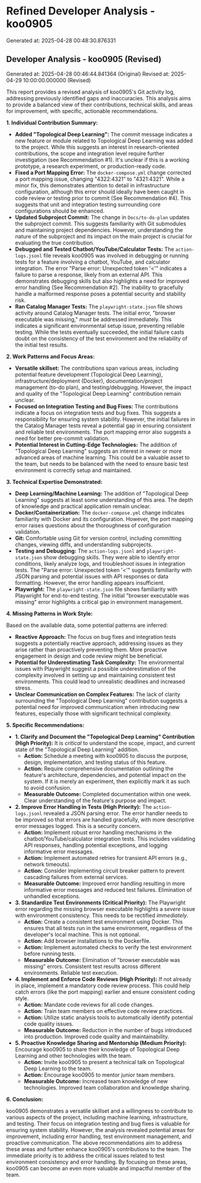 # Refined Developer Analysis - koo0905
Generated at: 2025-04-28 00:48:30.876331

## Developer Analysis - koo0905 (Revised)
Generated at: 2025-04-28 00:46:44.841364 (Original)
Revised at: 2025-04-29 10:00:00.000000 (Revised)

This report provides a revised analysis of koo0905's Git activity log, addressing previously identified gaps and inaccuracies. This analysis aims to provide a balanced view of their contributions, technical skills, and areas for improvement, with specific, actionable recommendations.

**1. Individual Contribution Summary:**

*   **Added "Topological Deep Learning":** The commit message indicates a new feature or module related to Topological Deep Learning was added to the project. While this suggests an interest in research-oriented contributions, the scope and integration level require further investigation (see Recommendation #1).  It's unclear if this is a working prototype, a research experiment, or production-ready code.
*   **Fixed a Port Mapping Error:** The `docker-compose.yml` change corrected a port mapping issue, changing "4322:4321" to "4321:4321". While a minor fix, this demonstrates attention to detail in infrastructure configuration, although this error should ideally have been caught in code review or testing prior to commit (See Recommendation #4). This suggests that unit and integration testing surrounding core configurations should be enhanced.
*   **Updated Subproject Commit:** The change in `Docs/to-do-plan` updates the subproject commit. This suggests familiarity with Git submodules and maintaining project dependencies. However, understanding the nature of the subproject and its impact on the main project is crucial for evaluating the true contribution.
*   **Debugged and Tested Chatbot/YouTube/Calculator Tests:** The `action-logs.jsonl` file reveals koo0905 was involved in debugging or running tests for a feature involving a chatbot, YouTube, and calculator integration. The error "Parse error: Unexpected token '<'" indicates a failure to parse a response, likely from an external API. This demonstrates debugging skills but also highlights a need for improved error handling (See Recommendation #2). The inability to gracefully handle a malformed response poses a potential security and stability risk.
*   **Ran Catalog Manager Tests:** The `playwright-state.json` file shows activity around Catalog Manager tests. The initial error, "browser executable was missing," *must* be addressed immediately. This indicates a significant environmental setup issue, preventing reliable testing. While the tests eventually succeeded, the initial failure casts doubt on the consistency of the test environment and the reliability of the initial test results.

**2. Work Patterns and Focus Areas:**

*   **Versatile skillset:** The contributions span various areas, including potential feature development (Topological Deep Learning), infrastructure/deployment (Docker), documentation/project management (to-do plan), and testing/debugging. However, the impact and quality of the "Topological Deep Learning" contribution remain unclear.
*   **Focused on Integration Testing and Bug Fixes:** The contributions indicate a focus on integration tests and bug fixes. This suggests a responsibility for ensuring system stability. However, the initial failures in the Catalog Manager tests reveal a potential gap in ensuring consistent and reliable test environments. The port mapping error also suggests a need for better pre-commit validation.
*   **Potential Interest in Cutting-Edge Technologies:** The addition of "Topological Deep Learning" suggests an interest in newer or more advanced areas of machine learning. This could be a valuable asset to the team, but needs to be balanced with the need to ensure basic test environment is correctly setup and maintained.

**3. Technical Expertise Demonstrated:**

*   **Deep Learning/Machine Learning:** The addition of "Topological Deep Learning" suggests at least some understanding of this area. The depth of knowledge and practical application remain unclear.
*   **Docker/Containerization:** The `docker-compose.yml` change indicates familiarity with Docker and its configuration. However, the port mapping error raises questions about the thoroughness of configuration validation.
*   **Git:** Comfortable using Git for version control, including committing changes, viewing diffs, and understanding subprojects.
*   **Testing and Debugging:** The `action-logs.jsonl` and `playwright-state.json` show debugging skills. They were able to identify error conditions, likely analyze logs, and troubleshoot issues in integration tests. The "Parse error: Unexpected token '<'" suggests familiarity with JSON parsing and potential issues with API responses or data formatting. However, the error handling appears insufficient.
*   **Playwright:** The `playwright-state.json` file shows familiarity with Playwright for end-to-end testing. The initial "browser executable was missing" error highlights a critical gap in environment management.

**4. Missing Patterns in Work Style:**

Based on the available data, some potential patterns are inferred:

*   **Reactive Approach:** The focus on bug fixes and integration tests suggests a potentially reactive approach, addressing issues as they arise rather than proactively preventing them. More proactive engagement in design and code review might be beneficial.
*   **Potential for Underestimating Task Complexity:** The environmental issues with Playwright suggest a possible underestimation of the complexity involved in setting up and maintaining consistent test environments. This could lead to unrealistic deadlines and increased stress.
*   **Unclear Communication on Complex Features:** The lack of clarity surrounding the "Topological Deep Learning" contribution suggests a potential need for improved communication when introducing new features, especially those with significant technical complexity.

**5. Specific Recommendations:**

*   **1. Clarify and Document the "Topological Deep Learning" Contribution (High Priority):**  It is *critical* to understand the scope, impact, and current state of the "Topological Deep Learning" addition.
    *   **Action:** Schedule a meeting with koo0905 to discuss the purpose, design, implementation, and testing status of this feature.
    *   **Action:**  Require comprehensive documentation outlining the feature's architecture, dependencies, and potential impact on the system. If it is merely an experiment, then explicitly mark it as such to avoid confusion.
    *   **Measurable Outcome:**  Completed documentation within one week. Clear understanding of the feature's purpose and impact.
*   **2. Improve Error Handling in Tests (High Priority):** The `action-logs.jsonl` revealed a JSON parsing error. The error handler needs to be improved so that errors are handled gracefully, with more descriptive error messages logged. This is a security concern.
    *   **Action:** Implement robust error handling mechanisms in the chatbot/YouTube/calculator integration tests. This includes validating API responses, handling potential exceptions, and logging informative error messages.
    *   **Action:**  Implement automated retries for transient API errors (e.g., network timeouts).
    *   **Action:**  Consider implementing circuit breaker pattern to prevent cascading failures from external services.
    *   **Measurable Outcome:**  Improved error handling resulting in more informative error messages and reduced test failures. Elimination of unhandled exceptions.
*   **3. Standardize Test Environments (Critical Priority):** The Playwright error regarding the missing browser executable highlights a *severe* issue with environment consistency. This needs to be rectified *immediately*.
    *   **Action:** Create a consistent test environment using Docker. This ensures that all tests run in the same environment, regardless of the developer's local machine. This is not optional.
    *   **Action:** Add browser installations to the Dockerfile.
    *   **Action:**  Implement automated checks to verify the test environment before running tests.
    *   **Measurable Outcome:**  Elimination of "browser executable was missing" errors. Consistent test results across different environments. Reliable test execution.
*   **4. Implement and Enforce Code Reviews (High Priority):** If not already in place, implement a mandatory code review process. This could help catch errors (like the port mapping) earlier and ensure consistent coding style.
    *   **Action:** Mandate code reviews for all code changes.
    *   **Action:** Train team members on effective code review practices.
    *   **Action:** Utilize static analysis tools to automatically identify potential code quality issues.
    *   **Measurable Outcome:**  Reduction in the number of bugs introduced into production. Improved code quality and maintainability.
*   **5. Proactive Knowledge Sharing and Mentorship (Medium Priority):** Encourage koo0905 to share their knowledge of Topological Deep Learning and other technologies with the team.
    *   **Action:**  Invite koo0905 to present a technical talk on Topological Deep Learning to the team.
    *   **Action:**  Encourage koo0905 to mentor junior team members.
    *   **Measurable Outcome:** Increased team knowledge of new technologies. Improved team collaboration and knowledge sharing.

**6. Conclusion:**

koo0905 demonstrates a versatile skillset and a willingness to contribute to various aspects of the project, including machine learning, infrastructure, and testing. Their focus on integration testing and bug fixes is valuable for ensuring system stability. However, the analysis revealed potential areas for improvement, including error handling, test environment management, and proactive communication. The above recommendations aim to address these areas and further enhance koo0905's contributions to the team. The immediate priority is to address the critical issues related to test environment consistency and error handling. By focusing on these areas, koo0905 can become an even more valuable and impactful member of the team.
